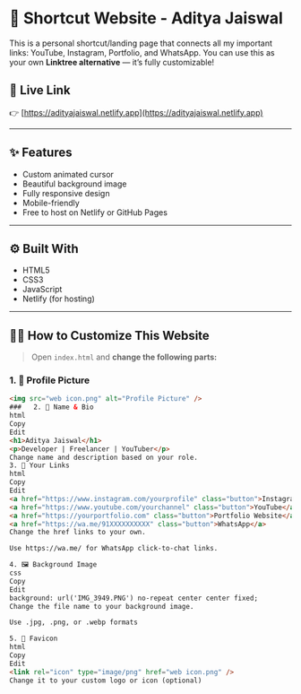 # 🚀 Shortcut Website - Aditya Jaiswal

This is a personal shortcut/landing page that connects all my important links: YouTube, Instagram, Portfolio, and WhatsApp. You can use this as your own **Linktree alternative** — it’s fully customizable!

## 🔗 Live Link
👉 [https://adityajaiswal.netlify.app](https://adityajaiswal.netlify.app)

---

## ✨ Features

- Custom animated cursor
- Beautiful background image
- Fully responsive design
- Mobile-friendly
- Free to host on Netlify or GitHub Pages

---

## ⚙️ Built With

- HTML5  
- CSS3  
- JavaScript  
- Netlify (for hosting)

---

## 🧑‍🔧 How to Customize This Website

> Open `index.html` and **change the following parts:**

### 1. 👤 **Profile Picture**
```html
<img src="web icon.png" alt="Profile Picture" />
###   2. 📝 Name & Bio
html
Copy
Edit
<h1>Aditya Jaiswal</h1>
<p>Developer | Freelancer | YouTuber</p>
Change name and description based on your role.
3. 🔗 Your Links
html
Copy
Edit
<a href="https://www.instagram.com/yourprofile" class="button">Instagram</a>
<a href="https://www.youtube.com/yourchannel" class="button">YouTube</a>
<a href="https://yourportfolio.com" class="button">Portfolio Website</a>
<a href="https://wa.me/91XXXXXXXXXX" class="button">WhatsApp</a>
Change the href links to your own.

Use https://wa.me/ for WhatsApp click-to-chat links.

4. 🖼️ Background Image
css
Copy
Edit
background: url('IMG_3949.PNG') no-repeat center center fixed;
Change the file name to your background image.

Use .jpg, .png, or .webp formats

5. 🎯 Favicon
html
Copy
Edit
<link rel="icon" type="image/png" href="web icon.png" />
Change it to your custom logo or icon (optional)

